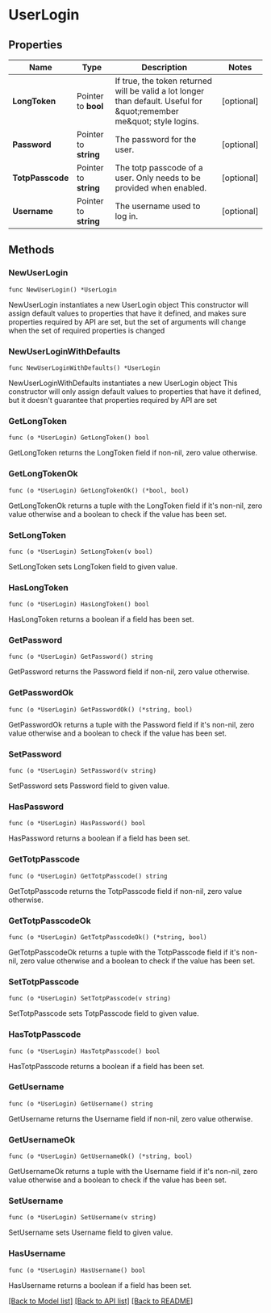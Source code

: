 # UserLogin

## Properties

Name | Type | Description | Notes
------------ | ------------- | ------------- | -------------
**LongToken** | Pointer to **bool** | If true, the token returned will be valid a lot longer than default. Useful for \&quot;remember me\&quot; style logins. | [optional] 
**Password** | Pointer to **string** | The password for the user. | [optional] 
**TotpPasscode** | Pointer to **string** | The totp passcode of a user. Only needs to be provided when enabled. | [optional] 
**Username** | Pointer to **string** | The username used to log in. | [optional] 

## Methods

### NewUserLogin

`func NewUserLogin() *UserLogin`

NewUserLogin instantiates a new UserLogin object
This constructor will assign default values to properties that have it defined,
and makes sure properties required by API are set, but the set of arguments
will change when the set of required properties is changed

### NewUserLoginWithDefaults

`func NewUserLoginWithDefaults() *UserLogin`

NewUserLoginWithDefaults instantiates a new UserLogin object
This constructor will only assign default values to properties that have it defined,
but it doesn't guarantee that properties required by API are set

### GetLongToken

`func (o *UserLogin) GetLongToken() bool`

GetLongToken returns the LongToken field if non-nil, zero value otherwise.

### GetLongTokenOk

`func (o *UserLogin) GetLongTokenOk() (*bool, bool)`

GetLongTokenOk returns a tuple with the LongToken field if it's non-nil, zero value otherwise
and a boolean to check if the value has been set.

### SetLongToken

`func (o *UserLogin) SetLongToken(v bool)`

SetLongToken sets LongToken field to given value.

### HasLongToken

`func (o *UserLogin) HasLongToken() bool`

HasLongToken returns a boolean if a field has been set.

### GetPassword

`func (o *UserLogin) GetPassword() string`

GetPassword returns the Password field if non-nil, zero value otherwise.

### GetPasswordOk

`func (o *UserLogin) GetPasswordOk() (*string, bool)`

GetPasswordOk returns a tuple with the Password field if it's non-nil, zero value otherwise
and a boolean to check if the value has been set.

### SetPassword

`func (o *UserLogin) SetPassword(v string)`

SetPassword sets Password field to given value.

### HasPassword

`func (o *UserLogin) HasPassword() bool`

HasPassword returns a boolean if a field has been set.

### GetTotpPasscode

`func (o *UserLogin) GetTotpPasscode() string`

GetTotpPasscode returns the TotpPasscode field if non-nil, zero value otherwise.

### GetTotpPasscodeOk

`func (o *UserLogin) GetTotpPasscodeOk() (*string, bool)`

GetTotpPasscodeOk returns a tuple with the TotpPasscode field if it's non-nil, zero value otherwise
and a boolean to check if the value has been set.

### SetTotpPasscode

`func (o *UserLogin) SetTotpPasscode(v string)`

SetTotpPasscode sets TotpPasscode field to given value.

### HasTotpPasscode

`func (o *UserLogin) HasTotpPasscode() bool`

HasTotpPasscode returns a boolean if a field has been set.

### GetUsername

`func (o *UserLogin) GetUsername() string`

GetUsername returns the Username field if non-nil, zero value otherwise.

### GetUsernameOk

`func (o *UserLogin) GetUsernameOk() (*string, bool)`

GetUsernameOk returns a tuple with the Username field if it's non-nil, zero value otherwise
and a boolean to check if the value has been set.

### SetUsername

`func (o *UserLogin) SetUsername(v string)`

SetUsername sets Username field to given value.

### HasUsername

`func (o *UserLogin) HasUsername() bool`

HasUsername returns a boolean if a field has been set.


[[Back to Model list]](../README.md#documentation-for-models) [[Back to API list]](../README.md#documentation-for-api-endpoints) [[Back to README]](../README.md)


